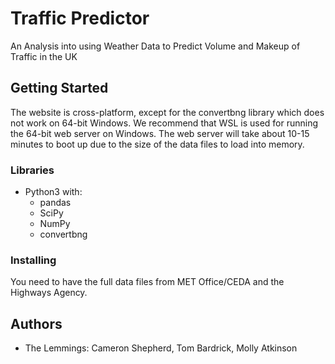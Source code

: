 # Traffic Predictor

An Analysis into using Weather Data to Predict Volume and Makeup of Traffic in the UK

## Getting Started

The website is cross-platform, except for the convertbng library which does not work on 64-bit Windows. We recommend that WSL is used for running the 64-bit web server on Windows. The web server will take about 10-15 minutes to boot up due to the size of the data files to load into memory.
### Libraries

* Python3 with:
    * pandas
    * SciPy
    * NumPy
    * convertbng

### Installing

You need to have the full data files from MET Office/CEDA and the Highways Agency. 

## Authors

* The Lemmings: 
Cameron Shepherd, Tom Bardrick, Molly Atkinson
